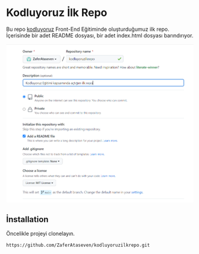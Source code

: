 # Kodluyoruz İlk Repo
Bu repo [kodluyoruz](https://app.patika.dev/) Front-End Eğitiminde oluşturduğumuz ilk repo. İçerisinde bir adet
README dosyası, bir adet index.html dosyası barındırıyor.

![GitRepo](img/githubRepo.PNG)

## İnstallation
Öncelikle projeyi clonelayın.
```
https://github.com/ZaferAtaseven/kodluyoruzilkrepo.git
```


